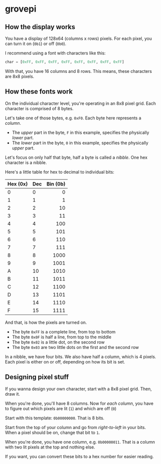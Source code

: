 # grovepi

## How the display works

You have a display of 128x64 (columns x rows) pixels. For each pixel, you can turn it on (`0b1`) or off (`0b0`).

I recommend using a font with characters like this:

```python
char = [0xFF, 0xFF, 0xFF, 0xFF, 0xFF, 0xFF, 0xFF, 0xFF]
```

With that, you have 16 columns and 8 rows. This means, these characters are 8x8 pixels.

## How these fonts work

On the individual character level, you're operating in an 8x8 pixel grid. Each character is comprised of 8 bytes.

Let's take one of those bytes, e.g. `0xF0`. Each byte here represents a *column*.

* The *upper* part in the byte, `F` in this example, specifies the physically *lower* part.
* The *lower* part in the byte, `0` in this example, specifies the physically *upper* part.

Let's focus on only half that byte, half a byte is called a *nibble*. One hex character is a nibble.

Here's a little table for hex to decimal to individual bits:

| Hex (0x) | Dec  | Bin (0b) |
| -------- | ---- | -------: |
| 0        | 0    |        0 |
| 1        | 1    |        1 |
| 2        | 2    |       10 |
| 3        | 3    |       11 |
| 4        | 4    |      100 |
| 5        | 5    |      101 |
| 6        | 6    |      110 |
| 7        | 7    |      111 |
| 8        | 8    |     1000 |
| 9        | 9    |     1001 |
| A        | 10   |     1010 |
| B        | 11   |     1011 |
| C        | 12   |     1100 |
| D        | 13   |     1101 |
| E        | 14   |     1110 |
| F        | 15   |     1111 |

And that, is how the pixels are turned on. 

* The byte `0xFF` is a complete line, from top to bottom
* The byte `0x0F`  is half a line, from top to the middle
* The byte `0x02` is a little dot, on the second row
* The byte `0x03` are two little dots on the first and the second row

In a nibble, we have four bits. We also have half a column, which is 4 pixels. Each pixel is either on or off, depending on how its bit is set.

## Designing pixel stuff

If you wanna design your own character, start with a 8x8 pixel grid. Then, draw it.

When you're done, you'll have 8 columns. Now for *each column*, you have to figure out which pixels are lit (`1`) and which are off (`0`)

Start with this template: `0b00000000`. That is 8 bits.

Start from the top of your column and go from *right-to-left* in your bits. When a pixel should be on, change that bit to `1`.

When you're done, you have one column, e.g. `0b00000011`. That is a column with two lit pixels at the top and nothing else. 

If you want, you can convert these bits to a hex number for easier reading.